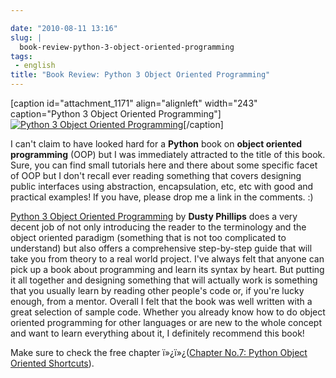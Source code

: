 ```yaml
---

date: "2010-08-11 13:16"
slug: |
  book-review-python-3-object-oriented-programming
tags:
 - english
title: "Book Review: Python 3 Object Oriented Programming"
---
```


\[caption id="attachment_1171" align="alignleft" width="243"
caption="Python 3 Object Oriented Programming"\][![Python 3 Object
Oriented
Programming](http://www.ogmaciel.com/wp-content/uploads/2010/08/python3objectoriented-243x300.jpg)](http://www.ogmaciel.com/wp-content/uploads/2010/08/python3objectoriented.jpg)\[/caption\]

I can't claim to have looked hard for a **Python** book on **object
oriented programming** (OOP) but I was immediately attracted to the
title of this book. Sure, you can find small tutorials here and there
about some specific facet of OOP but I don't recall ever reading
something that covers designing public interfaces using abstraction,
encapsulation, etc, etc with good and practical examples! If you have,
please drop me a link in the comments. :)

[Python 3 Object Oriented
Programming](http://www.packtpub.com/python-3-object-oriented-programming/book/mid/040810bbki4w?utm_source=ogmaciel.com&utm_medium=bookrev&utm_content=blog&utm_campaign=mdb_004105)
by **Dusty Phillips** does a very decent job of not only introducing the
reader to the terminology and the object oriented paradigm (something
that is not too complicated to understand) but also offers a
comprehensive step-by-step guide that will take you from theory to a
real world project. I've always felt that anyone can pick up a book
about programming and learn its syntax by heart. But putting it all
together and designing something that will actually work is something
that you usually learn by reading other people's code or, if you're
lucky enough, from a mentor. Overall I felt that the book was well
written with a great selection of sample code. Whether you already know
how to do object oriented programming for other languages or are new to
the whole concept and want to learn everything about it, I definitely
recommend this book!

Make sure to check the free chapter ï»¿ï»¿([Chapter No.7: Python Object
Oriented
Shortcuts](https://www.packtpub.com/sites/default/files/1261-chapter-7-Python%20object-oriented-shortcuts.pdf)).
